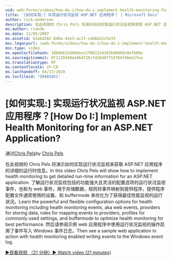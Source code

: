```yaml
---
uid: web-forms/videos/how-do-i/how-do-i-implement-health-monitoring-for-an-aspnet-application
title: '[如何实现:] 实现运行状况监视 ASP.NET 应用程序？ | Microsoft Docs'
author: rick-anderson
description: 在此视频的 Chris Pels 将演示如何实现运行状况监视来获取 ASP.NET 应用程序的详细的运行时信息。 了解功能强大和...
ms.author: riande
ms.date: 11/05/2007
ms.assetid: b3abd282-840a-42e3-ac27-cddbb22c5e33
msc.legacyurl: /web-forms/videos/how-do-i/how-do-i-implement-health-monitoring-for-an-aspnet-application
msc.type: video
ms.openlocfilehash: 18b84615d60deac2f06122d3d2b9689dc8efb09a
ms.sourcegitcommit: 0f1119340e4464720cfd16d0ff15764746ea1fea
ms.translationtype: MT
ms.contentlocale: zh-CN
ms.lasthandoff: 04/17/2019
ms.locfileid: "59402851"
---
```

# <a name="how-do-i--implement-health-monitoring-for-an-aspnet-application"></a><span data-ttu-id="abe05-105">[如何实现:] 实现运行状况监视 ASP.NET 应用程序？</span><span class="sxs-lookup"><span data-stu-id="abe05-105">[How Do I:]  Implement Health Monitoring for an ASP.NET Application?</span></span>

<span data-ttu-id="abe05-106">通过[Chris Pels](https://twitter.com/chrispels)</span><span class="sxs-lookup"><span data-stu-id="abe05-106">by [Chris Pels](https://twitter.com/chrispels)</span></span>

<span data-ttu-id="abe05-107">在此视频的 Chris Pels 将演示如何实现运行状况监视来获取 ASP.NET 应用程序的详细的运行时信息。</span><span class="sxs-lookup"><span data-stu-id="abe05-107">In this video Chris Pels will show how to implement health monitoring to get detailed run-time information for an ASP.NET application.</span></span> <span data-ttu-id="abe05-108">了解运行状况监视包括的功能强大且灵活的配置选项的运行状况监视事件，也称为 web 事件，用于存储数据，规则将事件映射到提供程序，提供程序配置文件通常使用的设置，和 buffermode 来优化为了获得最佳性能监视的运行状况。</span><span class="sxs-lookup"><span data-stu-id="abe05-108">Learn the powerful and flexible configuration options for health monitoring including health monitoring events, aka web events, providers for storing data, rules for mapping events to providers, profiles for commonly used settings, and buffermode to optimize health monitoring for best performance.</span></span> <span data-ttu-id="abe05-109">然后请参阅示例 web 应用程序中使用运行状况监视的操作启用了事件写入 Windows 事件日志。</span><span class="sxs-lookup"><span data-stu-id="abe05-109">Then see a sample web application in action with health monitoring enabled writing events to the Windows event log.</span></span>

[<span data-ttu-id="abe05-110">&#9654;观看视频 （21 分钟）</span><span class="sxs-lookup"><span data-stu-id="abe05-110">&#9654; Watch video (21 minutes)</span></span>](https://channel9.msdn.com/Blogs/ASP-NET-Site-Videos/how-do-i-implement-health-monitoring-for-an-aspnet-application)
